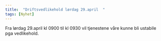 ```yaml
---
title:  "Driftsvedlikehold lørdag 29.april  "
tags: [Nyhet]
--- 
```

 
Fra lørdag 29.april kl 0900 til kl 0930 vil tjenestene våre kunne bli ustabile pga vedlikehold.
